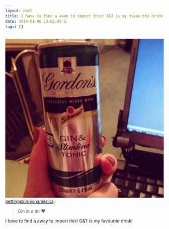 ```yaml
---
layout: post
title: I have to find a away to import this! G&T is my favourite drink!
date: 2014-01-06 23:01:59 Z
tags: []
---
```

![](/media/2014/01/72485533507.jpg)
[gettingskinnyinamerica](http://gettingskinnyinamerica.tumblr.com/post/72484730991/gin-in-a-tin):

> Gin in a tin ❤️

I have to find a away to import this! G&T is my favourite drink!
